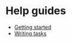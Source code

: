 # Help guides

- [Getting started](help_guide/getting_started)
- [Writing tasks](help_guide/writing_tasks)
